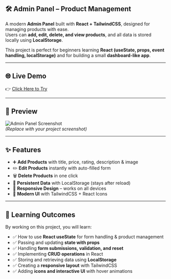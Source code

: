 ## 🛠️ Admin Panel – Product Management  

A modern **Admin Panel** built with **React + TailwindCSS**, designed for managing products with ease.  
Users can **add, edit, delete, and view products**, and all data is stored locally using **LocalStorage**.  

This project is perfect for beginners learning **React (useState, props, event handling, localStorage)** and for building a small **dashboard-like app**.  

---

## 🌐 Live Demo  
👉 [Click Here to Try](https://your-deploy-link.vercel.app)  

---

## 📸 Preview  

![Admin Panel Screenshot](https://via.placeholder.com/1200x600.png?text=Admin+Panel+Preview)  
*(Replace with your project screenshot)*  

---

## ✨ Features  

- ➕ **Add Products** with title, price, rating, description & image  
- ✏️ **Edit Products** instantly with auto-filled form  
- 🗑️ **Delete Products** in one click  
- 💾 **Persistent Data** with LocalStorage (stays after reload)  
- 📱 **Responsive Design** – works on all devices  
- 🎨 **Modern UI** with TailwindCSS + React Icons  

---

## 🎯 Learning Outcomes  

By working on this project, you will learn:  

- ✅ How to use **React useState** for form handling & product management  
- ✅ Passing and updating **state with props**  
- ✅ Handling **form submissions, validation, and reset**  
- ✅ Implementing **CRUD operations** in React  
- ✅ Storing and retrieving data using **LocalStorage**  
- ✅ Creating a **responsive layout** with TailwindCSS  
- ✅ Adding **icons and interactive UI** with hover animations  